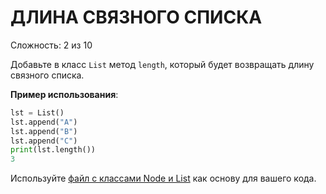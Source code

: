 # ДЛИНА СВЯЗНОГО СПИСКА

Сложность: 2 из 10

Добавьте в класс `List` метод `length`, который будет возвращать длину связного списка.

**Пример использования**:

```python
lst = List()
lst.append("A")
lst.append("B")
lst.append("C")
print(lst.length())
3
```

Используйте [файл с классами Node и List](initial.py) как основу для вашего кода.